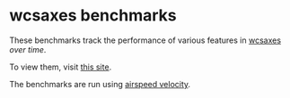 wcsaxes benchmarks
==================

These benchmarks track the performance of various features in [wcsaxes](http://wcsaxes.readthedocs.org) *over time*.

To view them, visit [this site](http://astrofrog.github.io/wcsaxes-benchmarks).

The benchmarks are run using [airspeed velocity](http://spacetelescope.github.io/asv>).

